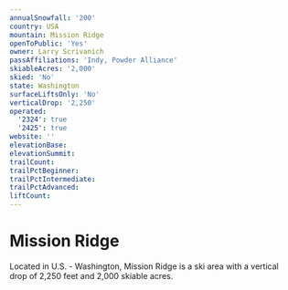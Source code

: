 ```yaml
---
annualSnowfall: '200'
country: USA
mountain: Mission Ridge
openToPublic: 'Yes'
owner: Larry Scrivanich
passAffiliations: 'Indy, Powder Alliance'
skiableAcres: '2,000'
skied: 'No'
state: Washington
surfaceLiftsOnly: 'No'
verticalDrop: '2,250'
operated:
  '2324': true
  '2425': true
website: ''
elevationBase:
elevationSummit:
trailCount:
trailPctBeginner:
trailPctIntermediate:
trailPctAdvanced:
liftCount:
---
```



# Mission Ridge

Located in U.S. - Washington, Mission Ridge is a ski area with a vertical drop of 2,250 feet and 2,000 skiable acres.
